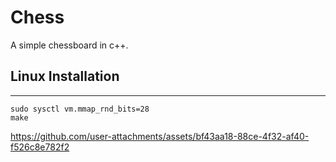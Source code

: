 # Chess
A simple chessboard in c++.

## Linux Installation
---
```
sudo sysctl vm.mmap_rnd_bits=28
make	
```


https://github.com/user-attachments/assets/bf43aa18-88ce-4f32-af40-f526c8e782f2



